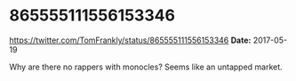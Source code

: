 # 865555111556153346
https://twitter.com/TomFrankly/status/865555111556153346
**Date:** 2017-05-19

Why are there no rappers with monocles? Seems like an untapped market.
